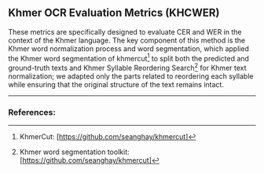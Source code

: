 ## Khmer OCR Evaluation Metrics (KHCWER)
These metrics are specifically designed to evaluate CER and WER in the context of the Khmer language. 
The key component of this method is the Khmer word normalization process and word segmentation, which applied the Khmer word segmentation of khmercut[^1] to split both the predicted and ground-truth texts and Khmer Syllable Reordering Search[^2] for Khmer text normalization; we adapted only the parts related to reordering each syllable while ensuring that the original structure of the text remains intact.

---

### References:
[^1]: KhmerCut: [https://github.com/seanghay/khmercut]
[^2]: Khmer word segmentation toolkit: [https://github.com/seanghay/khmercut]
